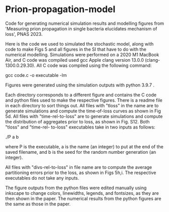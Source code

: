 # Prion-propagation-model
Code for generating numerical simulation results and modelling figures from 'Measuring prion propagation in single bacteria elucidates mechanism of loss', PNAS 2023.  


Here is the code we used to simulated the stochastic model, along with code to make Figs 5 and 
all figures in the SI that have to do with the numerical modelling. Simulations were performed 
on a 2020 M1 MacBook Air, and C code was compiled used gcc Apple clang version 13.0.0 (clang-1300.0.29.30).
All C code was compiled using the following command: 

gcc code.c -o executable -lm

Figures were generated using the simulation outputs with python 3.9.7 .

Each directory corresponds to a different figure and contains the C code and python files used 
to make the respective figures. There is a readme file in each directory to sort things out. 
All files with "tloss" in the name are to generate simulations and compute the time-of-loss curves 
as shown in Fig 5d. All files with "time-rel-to-loss" are to generate simulations and compute 
the distribution of aggregates prior to loss, as shown in Fig. S12. Both "tloss" and "time-rel-
to-loss" executables take in two inputs as follows: 

./P a b 

where P is the executable, a is the name (an integer) to put at the end of the saved filename, 
and b is the seed for the random number generation (an integer).

All files with "divs-rel-to-loss" in file name are to compute the average partitioning errors 
prior to the loss, as shown in Figs 5h,i. The respective executables do not take any inputs. 

The figure outputs from the python files were edited manually using inkscape to change colors, 
linewidths, legends, and fontsizes, as they are then shown in the paper. The numerical results 
from the python figures are the same as those in the paper.  
